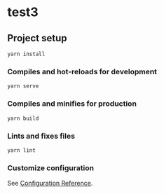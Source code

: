 # test3

## Project setup
```
yarn install
```

### Compiles and hot-reloads for development
```
yarn serve
```


### Compiles and minifies for production
```
yarn build
```

### Lints and fixes files
```
yarn lint
```

### Customize configuration
See [Configuration Reference](https://cli.vuejs.org/config/).
